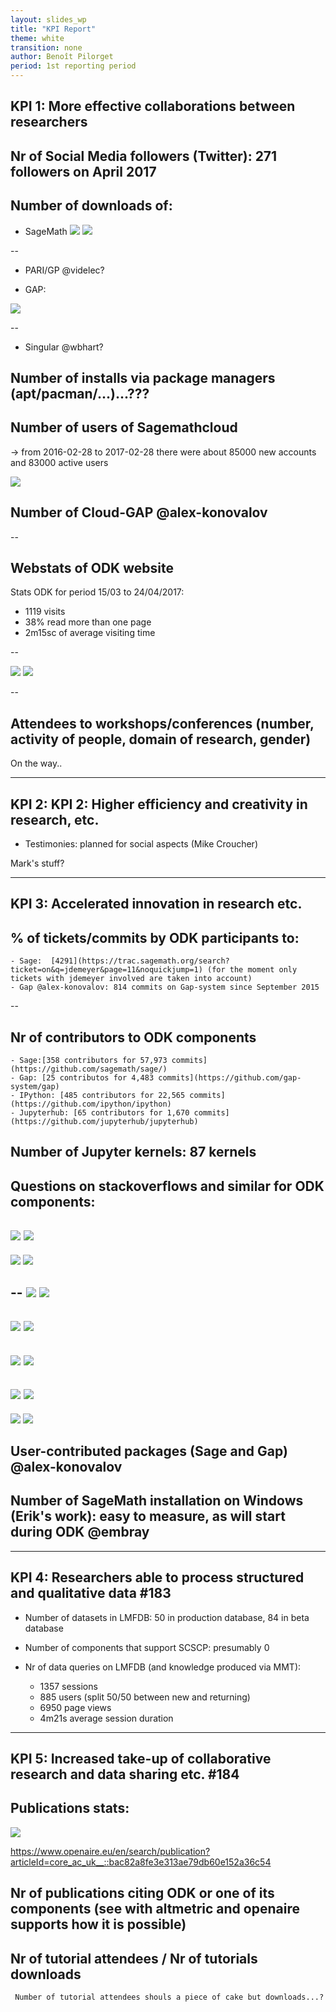 ```yaml
---
layout: slides_wp
title: "KPI Report"
theme: white
transition: none
author: Benoît Pilorget
period: 1st reporting period
---
```


<section data-markdown data-separator="^---\n" data-separator-vertical="^--\n">

# KPI 1: More effective collaborations between researchers

## Nr of Social Media followers (Twitter): 271  followers on April 2017
## Number of downloads of:

- SageMath 
![](../KPI-sage_dwld.JPG)
![](../KPI-binary_installs_ubuntu.png)

--

- PARI/GP @videlec?
        
- GAP:

![](../KPI-GapGScholar_CitationsPerYear.JPG)

--

- Singular @wbhart?

## Number of installs via package managers (apt/pacman/...)...???

## Number of users of Sagemathcloud

-> from 2016-02-28 to 2017-02-28 there were about 85000 new accounts and 83000 active users

![](../KP1-Total_number_accounts_and_projects_sagemath.JPG)

## Number of Cloud-GAP @alex-konovalov

--
## Webstats of ODK website

 Stats ODK for period 15/03 to 24/04/2017:

- 1119 visits
- 38% read more than one page
- 2m15sc of average visiting time

--

![](../KP1-world_visits_website.png)
![](../KPI-Graph-visits.png)

--

## Attendees to workshops/conferences (number, activity of people, domain of research, gender)

On the way..

---

# KPI 2: KPI 2: Higher efficiency and creativity in research, etc.

- Testimonies: planned for social aspects (Mike Croucher)

Mark's stuff?

---

# KPI 3: Accelerated innovation in research etc. 

## % of tickets/commits by ODK participants to:
	- Sage:  [4291](https://trac.sagemath.org/search?ticket=on&q=jdemeyer&page=11&noquickjump=1) (for the moment only tickets with jdemeyer involved are taken into account)
	- Gap @alex-konovalov: 814 commits on Gap-system since September 2015
--
## Nr of contributors to ODK components

	- Sage:[358 contributors for 57,973 commits](https://github.com/sagemath/sage/)
	- Gap: [25 contributos for 4,483 commits](https://github.com/gap-system/gap)
	- IPython: [485 contributors for 22,565 commits](https://github.com/ipython/ipython)
	- Jupyterhub: [65 contributors for 1,670 commits](https://github.com/jupyterhub/jupyterhub)


## Number of Jupyter kernels: 87 kernels

## Questions on stackoverflows and similar for ODK components:

![](../stackoverflow-sage.png)
![](../stackoverflow-sage.png)
--
![](../stackoverflow-gap.png)
![](../stackoverflow-gap-system.png)

--
![](../stackoverflow-singular.png)
![](../stackoverflow-pari.png)
--
![](../stackoverflow-pari-gp.png)
![](../stackoverflow-mpir.png)
--
![](../stackoverflow-pythran.png)
![](../stackoverflow-ipython.png)
--
![](../stackoverflow-ipython-notebook.png)
![](../stackoverflow-jupyter.png)
--
![](../stackoverflow-jupyterhub.png)
![](../stackoverflow-jupyter-notebook.png)


## User-contributed packages (Sage and Gap) @alex-konovalov

## Number of SageMath installation on Windows (Erik's work): easy to measure, as will start during ODK @embray

---

# KPI 4: Researchers able to process structured and qualitative data #183

- Number of datasets in LMFDB: 50 in production database, 84 in beta database
- Number of components that support SCSCP: presumably 0
- Nr of data queries on LMFDB (and knowledge produced via MMT): 

	- 1357 sessions
	- 885 users (split 50/50 between new and returning)
	- 6950 page views
	- 4m21s average session duration

---

# KPI 5: Increased take-up of collaborative research and data sharing etc. #184

## Publications stats:

![](../nr-publications.png)

https://www.openaire.eu/en/search/publication?articleId=core_ac_uk__::bac82a8fe3e313ae79db60e152a36c54


## Nr of publications citing ODK or one of its components (see with altmetric and openaire supports how it is possible)
## Nr of tutorial attendees / Nr of tutorials downloads
     Number of tutorial attendees shouls a piece of cake but downloads...?

</section>
